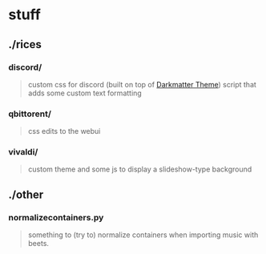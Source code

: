 # stuff

## ./rices

### discord/
>custom css for discord (built on top of [Darkmatter Theme](https://github.com/cosmicsalad/Discord-Themes-and-Plugins/tree/master/themes/DarkMatter))
>script that adds some custom text formatting
### qbittorent/
>css edits to the webui
### vivaldi/
>custom theme and some js to display a slideshow-type background

## ./other
### normalizecontainers.py
> something to (try to) normalize containers when importing music with beets.